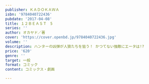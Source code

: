 ```yaml
---
publisher: ＫＡＤＯＫＡＷＡ
isbn: '9784040722436'
pubdate: '2017-04-08'
title: １２ＢＥＡＳＴ　5
series: ''
author: オカヤド／著
cover: 'https://cover.openbd.jp/9784040722436.jpg'
volume: ''
description: ハンターの凶弾が人狼たちを狙う！ かつてない強敵にエータは!?
price: '620'
genre: ''
target: 一般
format: コミック
content: コミックス・劇画

---
```

